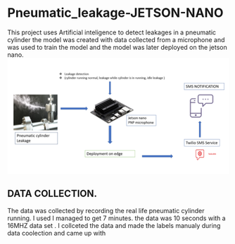 # Pneumatic_leakage-JETSON-NANO
This project uses Artificial inteligence to detect leakages in a pneumatic cylinder the model was created with data collected from a microphone and was used to train the model and the model was later deployed on the jetson nano.
![THE PROJECTS FLOW DIAGRAM](https://github.com/Mainamathenge/Pneumatic_leakage-JETSON-NANO/blob/main/project%20images/project%20flow%201.PNG)

## DATA COLLECTION.
The data was collected by recording the real life pneumatic cylinder running. I used  I managed to get 7 minutes. the data was 10 seconds with a 16MHZ data set . I collceted the data and made the labels manualy during data coolection and came up with
